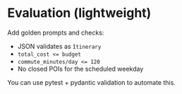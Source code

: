 # Evaluation (lightweight)

Add golden prompts and checks:
- JSON validates as `Itinerary`
- `total_cost <= budget`
- `commute_minutes/day <= 120`
- No closed POIs for the scheduled weekday

You can use pytest + pydantic validation to automate this.
